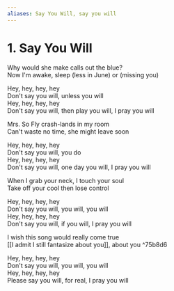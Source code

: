 ```yaml
---
aliases: Say You Will, say you will
---
```


# 1. Say You Will

Why would she make calls out the blue?  
Now I'm awake, sleep (less in June) or (missing you)  

Hey, hey, hey, hey  
Don't say you will, unless you will  
Hey, hey, hey, hey  
Don't say you will, then play you will, I pray you will  

Mrs. So Fly crash-lands in my room  
Can't waste no time, she might leave soon  

Hey, hey, hey, hey  
Don't say you will, you do  
Hey, hey, hey, hey  
Don't say you will, one day you will, I pray you will  

When I grab your neck, I touch your soul  
Take off your cool then lose control  

Hey, hey, hey, hey  
Don't say you will, you will, you will  
Hey, hey, hey, hey  
Don't say you will, if you will, I pray you will  

I wish this song would really come true  
[[I admit I still fantasize about you]], about you   ^75b8d6

Hey, hey, hey, hey  
Don't say you will, you will, you will  
Hey, hey, hey, hey  
Please say you will, for real, I pray you will
